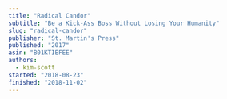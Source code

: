 ```yaml
---
title: "Radical Candor"
subtitle: "Be a Kick-Ass Boss Without Losing Your Humanity"
slug: "radical-candor"
publisher: "St. Martin's Press"
published: "2017"
asin: "B01KTIEFEE"
authors:
  - kim-scott
started: "2018-08-23"
finished: "2018-11-02"
---
```

